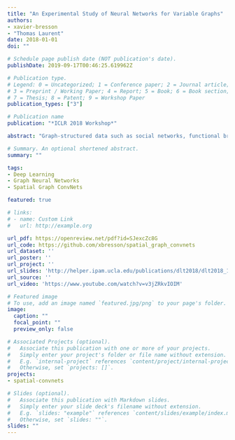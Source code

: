 ```yaml
---
title: "An Experimental Study of Neural Networks for Variable Graphs"
authors:
- xavier-bresson
- "Thomas Laurent"
date: 2018-01-01
doi: ""

# Schedule page publish date (NOT publication's date).
publishDate: 2019-09-17T00:46:25.619962Z

# Publication type.
# Legend: 0 = Uncategorized; 1 = Conference paper; 2 = Journal article;
# 3 = Preprint / Working Paper; 4 = Report; 5 = Book; 6 = Book section;
# 7 = Thesis; 8 = Patent; 9 = Workshop Paper
publication_types: ["3"]

# Publication name
publication: "*ICLR 2018 Workshop*"

abstract: "Graph-structured data such as social networks, functional brain networks, chemical molecules have brought the interest in generalizing deep learning techniques to graph domains. In this work, we propose an empirical study of neural networks for graphs with variable size and connectivity. We rigorously compare several graph recurrent neural networks (RNNs) and graph convolutional neural networks (ConvNets) to solve two fundamental and representative graph problems, subgraph matching and graph clustering. Numerical results show that graph ConvNets are 3-17% more accurate and 1.5-4x faster than graph RNNs. Interestingly, graph ConvNets are also 36% more accurate than non-learning (variational) techniques. The benefit of such study is to show that complex architectures like LSTM is not useful in the context of graph neural networks, but one should favour architectures with minimal inner structures, such as locality, weight sharing, index invariance, multi-scale, gates and residuality, to design efficient novel neural network models for applications like drugs design, genes analysis and particle physics."

# Summary. An optional shortened abstract.
summary: ""

tags:
- Deep Learning
- Graph Neural Networks
- Spatial Graph ConvNets

featured: true

# links:
# - name: Custom Link
#   url: http://example.org

url_pdf: https://openreview.net/pdf?id=SJexcZc8G
url_code: https://github.com/xbresson/spatial_graph_convnets
url_dataset: ''
url_poster: ''
url_project: ''
url_slides: 'http://helper.ipam.ucla.edu/publications/dlt2018/dlt2018_14506.pdf'
url_source: ''
url_video: 'https://www.youtube.com/watch?v=v3jZRkvIOIM'

# Featured image
# To use, add an image named `featured.jpg/png` to your page's folder. 
image:
  caption: ""
  focal_point: ""
  preview_only: false

# Associated Projects (optional).
#   Associate this publication with one or more of your projects.
#   Simply enter your project's folder or file name without extension.
#   E.g. `internal-project` references `content/project/internal-project/index.md`.
#   Otherwise, set `projects: []`.
projects:
- spatial-convnets

# Slides (optional).
#   Associate this publication with Markdown slides.
#   Simply enter your slide deck's filename without extension.
#   E.g. `slides: "example"` references `content/slides/example/index.md`.
#   Otherwise, set `slides: ""`.
slides: ""
---
```

